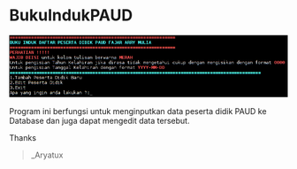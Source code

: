 # BukuIndukPAUD
![alt tag](https://raw.githubusercontent.com/rahadian/BukuIndukPAUD/master/2017-11-14-162954_1366x768_scrot.png)


Program ini berfungsi untuk menginputkan data peserta didik PAUD ke Database dan juga dapat mengedit data tersebut.

Thanks

>_Aryatux
